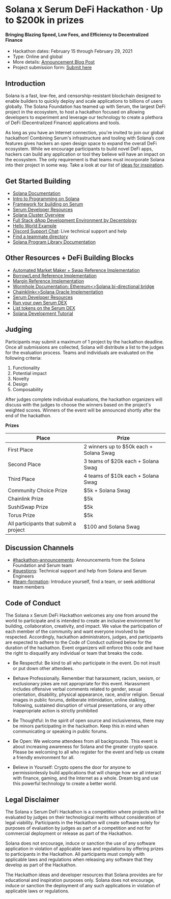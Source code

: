 # Solana x Serum DeFi Hackathon &middot; Up to $200k in prizes
#### Bringing Blazing Speed, Low Fees, and Efficiency to Decentralized Finance

* Hackathon dates: February 15 through February 29, 2021
* Type: Online and global
* More details: [Announcement Blog Post](link)
* Project submission form: [Submit here](link)

## Introduction
Solana is a fast, low-fee, and censorship-resistant blockchain designed to enable builders to quickly deploy and scale applications to billions of users globally. The Solana Foundation has teamed up with Serum, the largest DeFi project in the ecosystem, to host a hackathon focused on allowing developers to experiment and leverage our technology to create a plethora of DeFi (Decentralized Finance) applications and tools.

As long as you have an Internet connection, you're invited to join our global hackathon! Combining Serum's infrastructure and tooling with Solana’s core features gives hackers an open design space to expand the overall DeFi ecosystem. While we encourage participants to build novel DeFi apps, hackers can build any application or tool they believe will have an impact on the ecosystem. The only requirement is that teams must incorporate Solana into their project in some way.  Take a look at our list of [ideas for inspiration](link).

## Get Started Building

* [Solana Documentation](https://docs.solana.com/)
* [Intro to Programming on Solana](https://paulx.dev/2021/01/14/programming-on-solana-an-introduction/)
* [Framework for building on Serum](https://github.com/project-serum/anchor)
* [Serum Developer Resources](https://serum-academy.com/en/developer-resources/)
* [Solana Cluster Overview](https://docs.solana.com/cluster/overview)
* [Full Stack dApp Development Environment by Decentology](https://dappstarter.decentology.com/)
* [Hello World Example](https://github.com/solana-labs/example-helloworld)
* [Discord Support Chat](link): Live technical support and help
* [Find a teammate directory](link)
* [Solana Program Library Documentation](https://spl.solana.com/)

## Other Resources + DeFi Building Blocks

* [Automated Market Maker + Swap Reference Implementation](https://github.com/solana-labs/oyster-swap)
* [Borrow/Lend Reference Implementation](https://github.com/solana-labs/oyster-lending)
* [Margin Reference Implementation](https://github.com/solana-labs/oyster-margin)
* [Wormhole Documentation: Ethereum<>Solana bi-directional bridge](https://github.com/certusone/wormhole)
* [Chainklink<>Solana Oracle Implementation](link)
* [Serum Developer Resources](https://serum-academy.com/en/developer-resources/)
* [Run your own Serum DEX](https://serum-academy.com/en/dex-list/)
* [List tokens on the Serum DEX](https://serum-academy.com/en/add-market/)
* [Solana Development Tutorial](https://solongwallet.medium.com/solana-development-tutorial-things-you-should-know-before-structuring-your-code-807f0e2ee43)

## Judging

Participants may submit a maximum of 1 project by the hackathon deadline. Once all submissions are collected, Solana will distribute a list to the judges for the evaluation process. Teams and individuals are evaluated on the following criteria:

1. Functionality
2. Potential impact
3. Novelty
4. Design
5. Composability

After judges complete individual evaluations, the hackathon organizers will discuss with the judges to choose the winners based on the project's weighted scores. Winners of the event will be announced shortly after the end of the hackathon. 

**Prizes**

| Place                                  | Prize                                        |
|----------------------------------------|----------------------------------------------|
| First Place                            | 2 winners up to $50k each + Solana Swag |
| Second Place                           | 3 teams of $20k each + Solana Swag              |
| Third Place                            | 4 teams of $10k each + Solana Swag              |
| Community Choice Prize                 | $5k + Solana Swag              |
| Chainlink Prize                        | $5k                                          |
| SushiSwap Prize                        | $5k                                          |
| Torus Prize                            | $5k                                          |
| All participants that submit a project | $100 and Solana Swag                         |

## Discussion Channels

* [#hackathon-announcements](link): Announcements from the Solana Foundation and Serum team
* [#questions](link): Technical support and help from Solana and Serum Engineers
* [#team-formation](link): Introduce yourself, find a team, or seek additional team members

## Code of Conduct 

The Solana x Serum DeFi Hackathon welcomes any one from around the world to participate and is intended to create an inclusive environment for building, collaboration, creativity, and impact. We value the participation of each member of the community and want everyone involved to be respected. Accordingly, hackathon administrators, judges, and participants are expected to adhere to the Code of Conduct outlined below for the duration of the hackathon. Event organizers will enforce this code and have the right to disqualify any individual or team that breaks the code.

* Be Respectful: Be kind to all who participate in the event. Do not insult or put down other attendees.

* Behave Professionally. Remember that harassment, racism, sexism, or exclusionary jokes are not appropriate for this event. Harassment includes offensive verbal comments related to gender, sexual orientation, disability, physical appearance, race, and/or religion. Sexual images in public forums, deliberate intimidation, online stalking, following, sustained disruption of virtual presentations, or any other inappropriate action is strictly prohibited

* Be Thoughtful: In the spirit of open source and inclusiveness, there may be minors participating in the hackathon. Keep this in mind when communicating or speaking in public forums.

* Be Open: We welcome attendees from all backgrounds. This event is about increasing awareness for Solana and the greater crypto space. Please be welcoming to all who register for the event and help us create a friendly environment for all.

* Believe in Yourself: Crypto opens the door for anyone to permissionlessly build applications that will change how we all interact with finance, gaming, and the Internet as a whole. Dream big and use this powerful technology to create a better world.

## Legal Disclaimer

The Solana x Serum DeFi Hackathon is a competition where projects will be evaluated by judges on their technological merits without consideration of legal viability. Participants in the Hackathon will create software solely for purposes of evaluation by judges as part of a competition and not for commercial deployment or release as part of the Hackathon.

Solana does not encourage, induce or sanction the use of any software application in violation of applicable laws and regulations by offering prizes to participants in the Hackathon. All participants must comply with applicable laws and regulations when releasing any software that they develop as part of the Hackathon. 

The Hackathon ideas and developer resources that Solana provides are for educational and inspiration purposes only. Solana does not encourage, induce or sanction the deployment of any such applications in violation of applicable laws or regulations.
